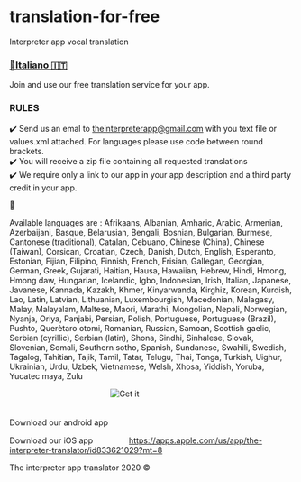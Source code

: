 # translation-for-free
Interpreter app vocal translation

<a href="./README.it.md"><h3>🔗Italiano  🇮🇹</h3></a>

Join and use our free translation service for your app. 

### RULES ###

✔️ Send us an emal to <a href='mailto:theinterpreterapp@gmail.com'>theinterpreterapp@gmail.com</a> with you text file or values.xml attached. For languages please use code between round brackets.
<br/>
✔️ You will receive a zip file containing  all requested translations
<br/>
✔️ We require only a link to our app in your app description and a third party credit in your app.

🤝

Available languages  are : 
Afrikaans, Albanian, Amharic, Arabic, Armenian, Azerbaijani, Basque, Belarusian, Bengali, Bosnian, Bulgarian, Burmese, Cantonese (traditional), Catalan, Cebuano, Chinese (China), Chinese (Taiwan), Corsican, Croatian, Czech, Danish, Dutch, English, Esperanto, Estonian, Fijian, Filipino, Finnish, French, Frisian, Gallegan, Georgian, German, Greek, Gujarati, Haitian, Hausa, Hawaiian, Hebrew, Hindi, Hmong, Hmong daw, Hungarian, Icelandic, Igbo, Indonesian, Irish, Italian, Japanese, Javanese, Kannada, Kazakh, Khmer, Kinyarwanda, Kirghiz, Korean, Kurdish, Lao, Latin, Latvian, Lithuanian, Luxembourgish, Macedonian, Malagasy, Malay, Malayalam, Maltese, Maori, Marathi, Mongolian, Nepali, Norwegian, Nyanja, Oriya, Panjabi, Persian, Polish, Portuguese, Portuguese (Brazil), Pushto, Querètaro otomi, Romanian, Russian, Samoan, Scottish gaelic, Serbian (cyrillic), Serbian (latin), Shona, Sindhi, Sinhalese, Slovak, Slovenian, Somali, Southern sotho, Spanish, Sundanese, Swahili, Swedish, Tagalog, Tahitian, Tajik, Tamil, Tatar, Telugu, Thai, Tonga, Turkish, Uighur, Ukrainian, Urdu, Uzbek, Vietnamese, Welsh, Xhosa, Yiddish, Yoruba, Yucatec maya, Zulu


Download our android app
<a href='https://play.google.com/store/apps/details?id=it.vincenzoamoruso.theinterpreter&pcampaignid=pcampaignidMKT-Other-global-all-co-prtnr-py-PartBadge-Mar2515-1'><img alt='Get it on Google Play' src='https://play.google.com/intl/en_us/badges/static/images/badges/en_badge_web_generic.png' style="max-width:60px!important;max-height:15px;!important"/></a>

Download our iOS app
<a href="https://apps.apple.com/us/app/the-interpreter-translator/id833621029?mt=8" style="display:inline-block;overflow:hidden;background:url(https://linkmaker.itunes.apple.com/assets/shared/badges/en-us/appstore-sm.svg) no-repeat;width:60px;height:15px;">https://apps.apple.com/us/app/the-interpreter-translator/id833621029?mt=8</a>


The interpreter app translator 2020 ©️
